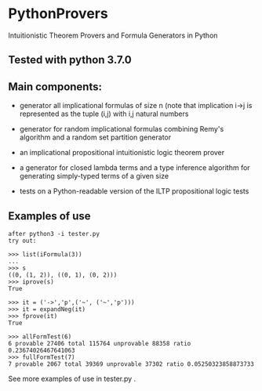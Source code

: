 # PythonProvers
Intuitionistic Theorem Provers and Formula Generators in Python

## Tested with python 3.7.0

## Main components:

* generator all implicational formulas of size n (note that implication i->j is represented as the tuple (i,j) with i,j natural numbers

* generator for random implicational formulas combining Remy's algorithm and a random set partition generator
* an implicational propositional intuitionistic logic theorem prover
* a generator for closed lambda terms and a type inference algorithm for generating simply-typed terms of a given size
* tests on a Python-readable version of the ILTP propositional logic tests

## Examples of use

```
after python3 -i tester.py
try out:

>>> list(iFormula(3))
...
>>> s
((0, (1, 2)), ((0, 1), (0, 2)))
>>> iprove(s)
True

>>> it = ('->','p',('~', ('~','p')))
>>> it = expandNeg(it)
>>> fprove(it)
True

>>> allFormTest(6)
6 provable 27406 total 115764 unprovable 88358 ratio 0.23674026467641063
>>> fullFormTest(7)
7 provable 2067 total 39369 unprovable 37302 ratio 0.05250323858873733

```

See more examples of use in tester.py .
